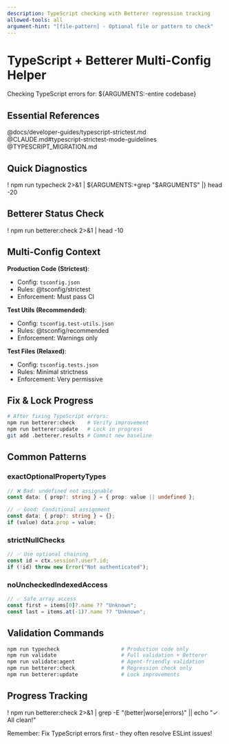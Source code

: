 ```yaml
---
description: TypeScript checking with Betterer regression tracking
allowed-tools: all
argument-hint: "[file-pattern] - Optional file or pattern to check"
---
```


# TypeScript + Betterer Multi-Config Helper

Checking TypeScript errors for: ${ARGUMENTS:-entire codebase}

## Essential References
@docs/developer-guides/typescript-strictest.md
@CLAUDE.md#typescript-strictest-mode-guidelines
@TYPESCRIPT_MIGRATION.md

## Quick Diagnostics

! npm run typecheck 2>&1 | ${ARGUMENTS:+grep "$ARGUMENTS" |} head -20

## Betterer Status Check

! npm run betterer:check 2>&1 | head -10

## Multi-Config Context

**Production Code (Strictest)**:
- Config: `tsconfig.json` 
- Rules: @tsconfig/strictest
- Enforcement: Must pass CI

**Test Utils (Recommended)**:
- Config: `tsconfig.test-utils.json`
- Rules: @tsconfig/recommended  
- Enforcement: Warnings only

**Test Files (Relaxed)**:
- Config: `tsconfig.tests.json`
- Rules: Minimal strictness
- Enforcement: Very permissive

## Fix & Lock Progress

```bash
# After fixing TypeScript errors:
npm run betterer:check    # Verify improvement
npm run betterer:update   # Lock in progress
git add .betterer.results # Commit new baseline
```

## Common Patterns

### exactOptionalPropertyTypes
```typescript
// ❌ Bad: undefined not assignable
const data: { prop?: string } = { prop: value || undefined };

// ✅ Good: Conditional assignment
const data: { prop?: string } = {};
if (value) data.prop = value;
```

### strictNullChecks
```typescript
// ✅ Use optional chaining
const id = ctx.session?.user?.id;
if (!id) throw new Error("Not authenticated");
```

### noUncheckedIndexedAccess
```typescript
// ✅ Safe array access
const first = items[0]?.name ?? "Unknown";
const last = items.at(-1)?.name ?? "Unknown";
```

## Validation Commands
```bash
npm run typecheck                    # Production code only
npm run validate                     # Full validation + Betterer
npm run validate:agent               # Agent-friendly validation
npm run betterer:check               # Regression check only
npm run betterer:update              # Lock improvements
```

## Progress Tracking
! npm run betterer:check 2>&1 | grep -E "(better|worse|errors)" || echo "✓ All clean!"

Remember: Fix TypeScript errors first - they often resolve ESLint issues!